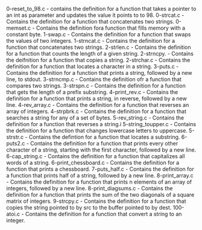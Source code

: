 0-reset_to_98.c - contains the definition for a function that takes a pointer to an int as parameter and updates the value it points to to 98.
0-strcat.c - Contains the definition for a function that concatenates two strings.
0-memset.c - Contains the definition fora function that fills memory with a constant byte.
1-swap.c - Contains the definition for a function that swaps the values of two integers.
1-strncat.c - Contains the definition for a function that concatenates two strings.
2-strlen.c - Contains the definition for a function that counts the length of a given string.
2-strncpy. - Contains the deifnition for a function that copies a string.
2-strchar.c - Contains the definition for a function that locates a character in a string.
3-puts.c - Contains the definition for a function that prints a string, followed by a new line, to stdout.
3-strncmp.c - Contains the definition ofr a function that compares two strings.
3-strspn.c - Contains the definition for a function that gets the length of a prefix substring.
4-print_rev.c - Contains the definition for a function that prints a string, in reverse, followed by a new line.
4-rev_array.c - Contains the definition for a function that reverses an array of integers.
4-strpbrk.c - Contains the definition for a function that searches a string for any of a set of bytes.
5-rev_string.c - Contains the definition for a function that reverses a string.i
5-string_toupper.c - Contains the definition for a function that changes lowercase letters to uppercase.
5-strstr.c - Contains the defintion for a function that locates a substring.
6-puts2.c - Contains the definition for a function that prints every other character of a string, starting with the first character, followed by a new line.
6-cap_string.c - Contains the definition for a function that capitalizes all words of a string.
6-print_chessboard.c - Contains the definition for a function that prints a chessboard.
7-puts_half.c - Contains the definition for a function that prints half of a string, followed by a new line.
8-print_array.c - Contains the definition for a function that prints n elements of an array of integers, followed by a new line.
8-print_diagsums.c - Contains the definition for a function that prints the sum of the two diagonals of a square matrix of integers.
9-strcpy.c - Contains the definition for a function  that copies the string pointed to by src to the buffer pointed to by dest.
100-atoi.c - Contains the definition for a function that convert a string to an integer.

